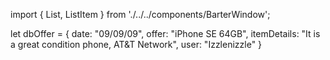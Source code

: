 import { List, ListItem } from './../../components/BarterWindow';

let dbOffer = {
  date: "09/09/09",
  offer: "iPhone SE 64GB",
  itemDetails: "It is a great condition phone, AT&T Network",
  user: "Izzlenizzle"
}


<List>
<ListItem
  date={dbOffer.date}
  offer={dbOffer.offer}
  itemDetails={dbOffer.itemDetails}
  user={dbOffer.user}
>
</ListItem>
</List>